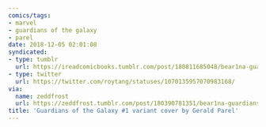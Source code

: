 ```yaml
---
comics/tags:
- marvel
- guardians of the galaxy
- parel
date: 2018-12-05 02:01:08
syndicated:
- type: tumblr
  url: https://ireadcomicbooks.tumblr.com/post/180811685048/bear1na-guardians-of-the-galaxy-1-variant
- type: twitter
  url: https://twitter.com/roytang/statuses/1070135957070983168/
via:
  name: zeddfrost
  url: https://zeddfrost.tumblr.com/post/180390781351/bear1na-guardians-of-the-galaxy-1-variant
title: 'Guardians of the Galaxy #1 variant cover by Gerald Parel'
---
```

